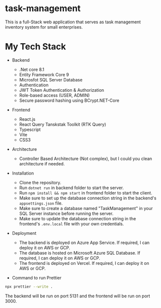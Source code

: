 # task-management
This is a full-Stack web application that serves as task management inventory system for small enterprises.

# My Tech Stack

* Backend
  * .Net core 8.1
  * Entity Framework Core 9
  * Microsfot SQL Server Database
  * Authentication
  * JWT Token Authentication & Authorization
  * Role-based access (USER, ADMIN)
  * Secure password hashing using BCrypt.NET-Core


* Frontend
  * React.js
  * React Query Tanskstak Toolkit (RTK Query)
  * Typescript
  * Vite
  * CSS3

* Architecture
  * Controller Based Architecture (Not complex), but I could you clean architecture if needed.

* Installation
  * Clone the repository.
  * Run `dotnet run` in backend folder to start the server.
  * Run `npm install && npm start` in frontend folder to start the client.
  * Make sure to set up the database connection string in the backend's `appsettings.json` file.
  * Make sure to create a database named "TaskManagement" in your SQL Server instance before running the server.
  * Make sure to update the database connection string in the frontend's `.env.local` file with your own credentials.

* Deployment
  * The backend is deployed on Azure App Service. If required, I can deploy it on AWS or GCP.
  * The database is hosted on Microsoft Azure SQL Database. If required, I can deploy it on AWS or GCP.
  * The frontend is deployed on Vercel. If required, I can deploy it on AWS or GCP.

* Command to run Prettier
```bash
npx prettier --write .
```

The backend will be run on port 5131 and the frontend will be run on port 3000.
